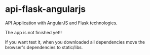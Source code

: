 # api-flask-angularjs
API Application with AngularJS and Flask technologies.

The app is not finished yet!!

If you want test it, when you downloaded all dependencies move the browser's dependencies to static/libs.
